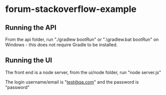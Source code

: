 # forum-stackoverflow-example

## Running the API ##

From the api folder, run "./gradlew bootRun" or ".\gradlew.bat bootRun" on Windows - this does not require Gradle to be installed.

## Running the UI ##

The front end is a node server, from the ui/node folder, run "node server.js"

The login username/email is "test@qa.com" and the password is "password"

